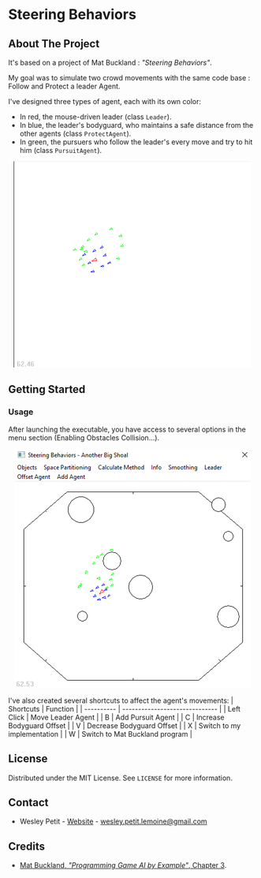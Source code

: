 # Steering Behaviors
## About The Project
It's based on a project of Mat Buckland : *"Steering Behaviors"*.  

My goal was to simulate two crowd movements with the same code base : Follow and Protect a leader Agent.  

I've designed three types of agent, each with its own color:
- In red, the mouse-driven leader (class `Leader`).
- In blue, the leader's bodyguard, who maintains a safe distance from the other agents (class `ProtectAgent`).
- In green, the pursuers who follow the leader's every move and try to hit him (class `PursuitAgent`).

<p align="center">
  <img src="assets/1-steering-behavior.png" alt="Steering Behavior" />
</p>

## Getting Started
### Usage
After launching the executable, you have access to several options in the menu section (Enabling Obstacles Collision...).  
<p align="center">
  <img src="assets/2-steering-behavior-walls.png" alt="Walls and obstacles enabled" />
</p>

I've also created several shortcuts to affect the agent's movements:
| Shortcuts  | Function                       |
| ---------- | ------------------------------ |
| Left Click | Move Leader Agent              |
| B          | Add Pursuit Agent              |
| C          | Increase Bodyguard Offset      |
| V          | Decrease Bodyguard Offset      |
| X          | Switch to my implementation    |
| W          | Switch to Mat Buckland program |

## License
Distributed under the MIT License. See `LICENSE` for more information.

## Contact
- Wesley Petit - [Website](https://wesleypetit.fr/) - wesley.petit.lemoine@gmail.com

## Credits
- [Mat Buckland, *"Programming Game AI by Example"*, Chapter 3](http://www.ai-junkie.com/books/toc_pgaibe.html).
